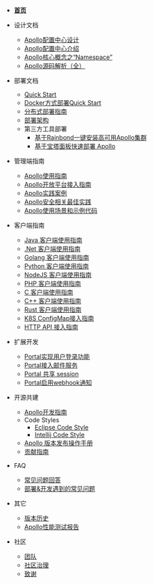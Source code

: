 - [**首页**](zh/README.md)

- 设计文档
  - [Apollo配置中心设计](zh/design/apollo-design.md)
  - [Apollo配置中心介绍](zh/design/apollo-introduction.md)
  - [Apollo核心概念之“Namespace”](zh/design/apollo-core-concept-namespace.md)
  - [Apollo源码解析（全）](http://www.iocoder.cn/categories/Apollo/)

- 部署文档
  - [Quick Start](zh/deployment/quick-start.md)
  - [Docker方式部署Quick Start](zh/deployment/quick-start-docker.md)
  - [分布式部署指南](zh/deployment/distributed-deployment-guide.md)
  - [部署架构](zh/deployment/deployment-architecture.md)
  - 第三方工具部署
    - [基于Rainbond一键安装高可用Apollo集群](zh/deployment/third-party-tool-rainbond.md)
    - [基于宝塔面板快速部署 Apollo](zh/deployment/third-party-tool-btpanel.md)

- 管理端指南
  - [Apollo使用指南](zh/portal/apollo-user-guide.md)
  - [Apollo开放平台接入指南](zh/portal/apollo-open-api-platform.md)
  - [Apollo实践案例](zh/portal/apollo-user-practices.md)
  - [Apollo安全相关最佳实践](zh/portal/apollo-user-guide?id=_71-%e5%ae%89%e5%85%a8%e7%9b%b8%e5%85%b3)
  - [Apollo使用场景和示例代码](https://github.com/ctripcorp/apollo-use-cases)

- 客户端指南
  - [Java 客户端使用指南](zh/client/java-sdk-user-guide.md)
  - [.Net 客户端使用指南](zh/client/dotnet-sdk-user-guide.md)
  - [Golang 客户端使用指南](zh/client/golang-sdks-user-guide.md)
  - [Python 客户端使用指南](zh/client/python-sdks-user-guide.md)
  - [NodeJS 客户端使用指南](zh/client/nodejs-sdks-user-guide.md)
  - [PHP 客户端使用指南](zh/client/php-sdks-user-guide.md)
  - [C 客户端使用指南](zh/client/c-sdks-user-guide.md)
  - [C++ 客户端使用指南](zh/client/cpp-sdks-user-guide.md)
  - [Rust 客户端使用指南](zh/client/rust-sdks-user-guide.md)
  - [K8S ConfigMap接入指南](zh/client/k8s-configmap-user-guide.md)
  - [HTTP API 接入指南](zh/client/other-language-client-user-guide.md)

- 扩展开发
  - [Portal实现用户登录功能](zh/extension/portal-how-to-implement-user-login-function.md)
  - [Portal接入邮件服务](zh/extension/portal-how-to-enable-email-service.md)
  - [Portal 共享 session](zh/extension/portal-how-to-enable-session-store.md)
  - [Portal启用webhook通知](zh/extension/portal-how-to-enable-webhook-notification.md)

- 开源共建
  - [Apollo开发指南](zh/contribution/apollo-development-guide.md)
  - Code Styles
    - [Eclipse Code Style](https://github.com/apolloconfig/apollo/blob/master/apollo-buildtools/style/eclipse-java-google-style.xml)
    - [Intellij Code Style](https://github.com/apolloconfig/apollo/blob/master/apollo-buildtools/style/intellij-java-google-style.xml)
  - [Apollo 版本发布操作手册](zh/contribution/apollo-release-guide.md)
  - [贡献指南](zh/contributing.md)

- FAQ
  - [常见问题回答](zh/faq/faq.md)
  - [部署&开发遇到的常见问题](zh/faq/common-issues-in-deployment-and-development-phase.md)

- 其它
   - [版本历史](https://github.com/apolloconfig/apollo/releases)
   - [Apollo性能测试报告](zh/misc/apollo-benchmark.md)

- 社区
  - [团队](zh/community/team.md)
  - [社区治理](zh/governance.md)
  - [致谢](zh/community/thank-you.md)
